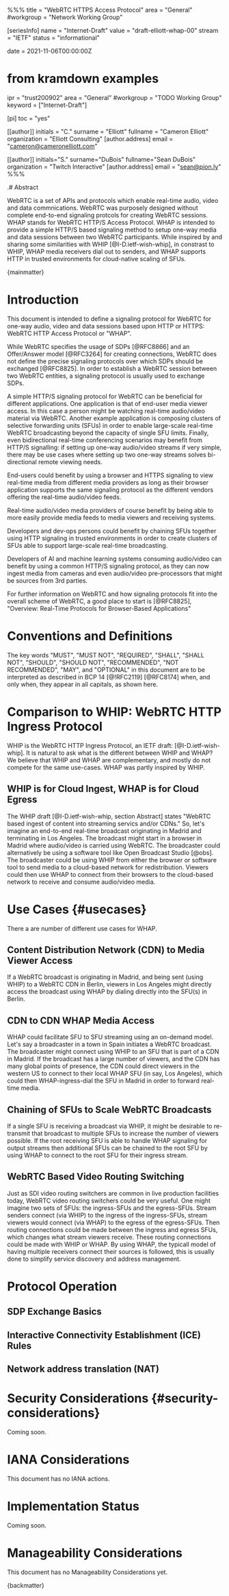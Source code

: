 %%%
title = "WebRTC HTTPS Access Protocol"
area = "General"
#workgroup = "Network Working Group"

[seriesInfo]
name = "Internet-Draft"
value = "draft-elliott-whap-00"
stream = "IETF"
status = "informational"

date = 2021-11-06T00:00:00Z

# from kramdown examples
ipr = "trust200902"
area = "General"
#workgroup = "TODO Working Group"
keyword = ["Internet-Draft"]

[pi]
toc = "yes"

[[author]]
initials = "C."
surname = "Elliott"
fullname = "Cameron Elliott"
organization = "Elliott Consulting"
  [author.address]
   email = "cameron@cameronelliott.com"


[[author]]
initials="S."
surname="DuBois"
fullname="Sean DuBois"
organization = "Twitch Interactive"
  [author.address]
  email = "sean@pion.ly"
%%%



.# Abstract

WebRTC is a set of APIs and protocols which enable real-time audio, video and data commnications. WebRTC was purposely designed without complete end-to-end signaling protcols for creating WebRTC sessions. WHAP stands for WebRTC HTTP/S Access Protocol. WHAP is intended to provide a simple HTTP/S based signaling method to setup one-way media and data sessions between two WebRTC participants. While inspired by and sharing some similarities with WHIP [@I-D.ietf-wish-whip], in constrast to WHIP, WHAP media receivers dial out to senders, and WHAP supports HTTP in trusted environments for cloud-native scaling of SFUs.


{mainmatter}

# Introduction

<!--
model: https://datatracker.ietf.org/doc/html/rfc8825
goal
background
benefits
comparison/why not whip?
-->

This document is intended to define a signaling protocol for WebRTC for one-way audio, video and data sessions based upon HTTP or HTTPS: WebRTC HTTP Access Protocol or "WHAP". 

While WebRTC specifies the usage of SDPs [@RFC8866] and an Offer/Answer model [@RFC3264] for creating connections, WebRTC does not define the precise signaling protocols over which SDPs should be exchanged [@RFC8825]. In order to establish a WebRTC session between two WebRTC entities, a signaling protocol is usually used to exchange SDPs. 

A simple HTTP/S signaling protocol for WebRTC can be beneficial for different applications. One application is that of end-user media viewer access. In this case a person might be watching real-time audio/video material via WebRTC. Another example application is composing clusters of selective forwarding units (SFUs) in order to enable large-scale real-time WebRTC broadcasting beyond the capacity of single SFU limits.  Finally, even bidirectional real-time conferencing scenarios may benefit from HTTP/S signalling: if setting up one-way audio/video streams if very simple, there may be use cases where setting up two one-way streams solves bi-directional remote viewing needs.

End-users could benefit by using a browser and HTTPS signaling to view real-time media from different media providers as long as their browser application supports the same signaling protocol as the different vendors offering the real-time audio/video feeds. 

Real-time audio/video media providers of course benefit by being able to more easily provide media feeds to media viewers and receiving systems.

Developers and dev-ops persons could benefit by chaining SFUs together using HTTP signaling in trusted environments in order to create clusters of SFUs able to support large-scale real-time broadcasting.

Developers of AI and machine learning systems consuming audio/video can benefit by using a common HTTP/S signaling protocol, as they can now ingest media from cameras and even audio/video pre-processors that might be sources from 3rd parties.

For further information on WebRTC and how signaling protocols fit into the overall scheme of WebRTC, a good place to start is [@RFC8825], "Overview: Real-Time Protocols for Browser-Based Applications"

# Conventions and Definitions

The key words "MUST", "MUST NOT", "REQUIRED", "SHALL", "SHALL NOT", "SHOULD",
"SHOULD NOT", "RECOMMENDED", "NOT RECOMMENDED", "MAY", and "OPTIONAL" in this
document are to be interpreted as described in BCP 14 [@!RFC2119] [@RFC8174]
when, and only when, they appear in all capitals, as shown here.

# Comparison to WHIP: WebRTC HTTP Ingress Protocol

WHIP is the WebRTC HTTP Ingress Protocol, an IETF draft: [@I-D.ietf-wish-whip]. 
It is natural to ask what is the different between WHIP and WHAP? 
We believe that WHIP and WHAP are complementary, and mostly do not compete for the same use-cases. WHAP was partly inspired by WHIP. 

## WHIP is for Cloud Ingest, WHAP is for Cloud Egress

The WHIP draft [@I-D.ietf-wish-whip, section Abstract] states "WebRTC based ingest of content into streaming servics and/or CDNs." 
So, let's imagine an end-to-end real-time broadcast originating in Madrid and terminating in Los Angeles. The broadcast might start in a browser in Madrid where audio/video is carried using WebRTC. The broadcaster could alternatively be using a software tool like Open Broadcast Studio [@obs]. The broadcaster could be using WHIP from either the browser or software tool to send media to a cloud-based network for redistribution. Viewers could then use WHAP to connect from their browsers to the cloud-based network to receive and consume audio/video media.


# Use Cases {#usecases}

There a are number of different use cases for WHAP.

## Content Distribution Network (CDN) to Media Viewer Access 

If a WebRTC broadcast is originating in Madrid, and being sent (using WHIP) to a WebRTC CDN in Berlin, viewers in Los Angeles might directly access the broadcast using WHAP by dialing directly into the SFU(s) in Berlin.

## CDN to CDN WHAP Media Access

WHAP could facilitate SFU to SFU streaming using an on-demand model. Let's say a broadcaster in a town in Spain initiates a WebRTC broadcast. The broadcaster might connect using WHIP to an SFU that is part of a CDN in Madrid. If the broadcast has a large number of viewers, and the CDN has many global points of presence, the CDN could direct viewers in the western US to connect to their local WHAP SFU (in say, Los Angeles), which could then WHAP-ingress-dial the SFU in Madrid in order to forward real-time media.

## Chaining of SFUs to Scale WebRTC Broadcasts

If a single SFU is receiving a broadcast via WHIP, it might be desirable to re-transmit that broadcast to multiple SFUs to increase the number of viewers possible. If the root receiving SFU is able to handle WHAP signaling for output streams then additional SFUs can be chained to the root SFU by using WHAP to connect to the root SFU for their ingress stream.

## WebRTC Based Video Routing Switching

Just as SDI video routing switchers are common in live production facilities today, WebRTC video routing switchers could be very useful. One might imagine two sets of SFUs: the ingress-SFUs and the egress-SFUs. Stream senders connect (via WHIP) to the ingress of the ingress-SFUs, stream viewers would connect (via WHAP) to the egress of the egress-SFUs. Then routing connections could be made between the ingress and egress SFUs, which changes what stream viewers receive. These routing connections could be made with WHIP or WHAP. By using WHAP, the typicall model of having multiple receivers connect their sources is followed, this is usually done to simplify service discovery and address management.


# Protocol Operation

## SDP Exchange Basics

## Interactive Connectivity Establishment (ICE) Rules
## Network address translation (NAT) 



# Security Considerations {#security-considerations}

Coming soon.


# IANA Considerations

This document has no IANA actions.

# Implementation Status

Coming soon.

# Manageability Considerations

This document has no Manageability Considerations yet.



{backmatter}








<reference anchor='obs' target='https://obsproject.com/'>
  <front>
    <title>Open Broadcaster Software</title>
    <author/>
    <date/>
  </front>
</reference>
